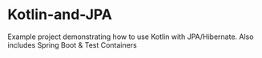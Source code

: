 # Kotlin-and-JPA
Example project demonstrating how to use Kotlin with JPA/Hibernate. Also includes Spring Boot &amp; Test Containers
